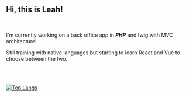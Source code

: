 ## Hi, this is Leah! 

<br>

I'm currently working on a back office app in ***PHP*** and twig with MVC architecture!

Still training with native languages but starting to learn React and Vue to choose between the two.


<br>
<br>

[![Top Langs](https://github-readme-stats.vercel.app/api/top-langs/?username=hela6&show_icons=true&theme=github_dark&hide=hack,html,css&border_color=00FFFF00)](https://github.com/anuraghazra/github-readme-stats)



